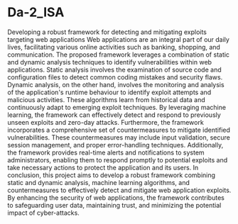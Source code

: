 # Da-2_ISA
Developing a robust framework for detecting and mitigating exploits targeting web applications
Web applications are an integral part of our daily lives, facilitating various online activities such as banking, shopping, and communication. The proposed framework leverages a combination of static and dynamic analysis techniques to identify vulnerabilities within web applications. Static analysis involves the examination of source code and configuration files to detect common coding mistakes and security flaws. Dynamic analysis, on the other hand, involves the monitoring and analysis of the application's runtime behaviour to identify exploit attempts and malicious activities. These algorithms learn from historical data and continuously adapt to emerging exploit techniques. By leveraging machine learning, the framework can effectively detect and respond to previously unseen exploits and zero-day attacks. Furthermore, the framework incorporates a comprehensive set of countermeasures to mitigate identified vulnerabilities. These countermeasures may include input validation, secure session management, and proper error-handling techniques. Additionally, the framework provides real-time alerts and notifications to system administrators, enabling them to respond promptly to potential exploits and take necessary actions to protect the application and its users. In conclusion, this project aims to develop a robust framework combining static and dynamic analysis, machine learning algorithms, and countermeasures to effectively detect and mitigate web application exploits. By enhancing the security of web applications, the framework contributes to safeguarding user data, maintaining trust, and minimizing the potential impact of cyber-attacks.
